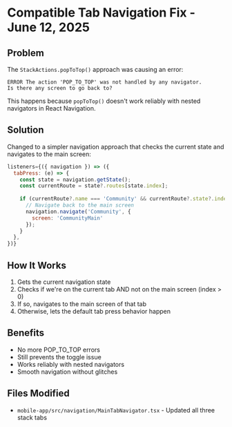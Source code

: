 # Compatible Tab Navigation Fix - June 12, 2025

## Problem
The `StackActions.popToTop()` approach was causing an error:
```
ERROR The action 'POP_TO_TOP' was not handled by any navigator.
Is there any screen to go back to?
```

This happens because `popToTop()` doesn't work reliably with nested navigators in React Navigation.

## Solution
Changed to a simpler navigation approach that checks the current state and navigates to the main screen:

```javascript
listeners={({ navigation }) => ({
  tabPress: (e) => {
    const state = navigation.getState();
    const currentRoute = state?.routes[state.index];
    
    if (currentRoute?.name === 'Community' && currentRoute?.state?.index > 0) {
      // Navigate back to the main screen
      navigation.navigate('Community', {
        screen: 'CommunityMain'
      });
    }
  },
})}
```

## How It Works
1. Gets the current navigation state
2. Checks if we're on the current tab AND not on the main screen (index > 0)
3. If so, navigates to the main screen of that tab
4. Otherwise, lets the default tab press behavior happen

## Benefits
- No more POP_TO_TOP errors
- Still prevents the toggle issue
- Works reliably with nested navigators
- Smooth navigation without glitches

## Files Modified
- `mobile-app/src/navigation/MainTabNavigator.tsx` - Updated all three stack tabs 
